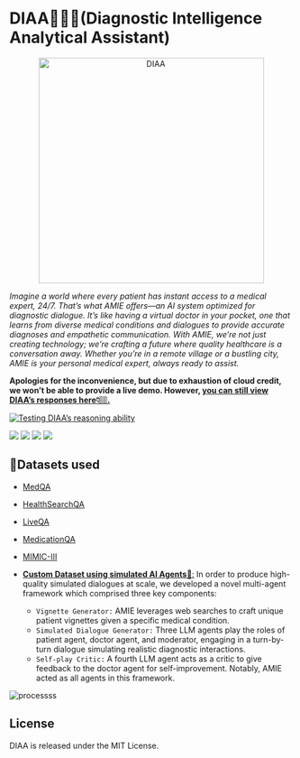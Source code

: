 # DIAA👩🏼‍⚕️(Diagnostic Intelligence Analytical Assistant)
<p align = "center"><img src="https://github.com/xnileshtiwari/DIAA-Diagnostic-Intelligence-Analytical-Assistant-/assets/135645478/68fe66f1-9050-4417-9647-448c77fa9572" alt="DIAA" width="400" height="auto">
</p>


_Imagine a world where every patient has instant access to a medical expert, 24/7. That’s what AMIE offers—an AI system optimized for diagnostic dialogue. It’s like having a virtual doctor in your pocket, one that learns from diverse medical conditions and dialogues to provide accurate diagnoses and empathetic communication. With AMIE, we’re not just creating technology; we’re crafting a future where quality healthcare is a conversation away. Whether you’re in a remote village or a bustling city, AMIE is your personal medical expert, always ready to assist._



**Apologies for the inconvenience, but due to exhaustion of cloud credit, we won’t be able to provide a live demo. However, <ins>you can still view DIAA’s responses here👇🏼.**</ins>

[![Testing DIAA’s reasoning ability](https://github.com/xnileshtiwari/DIAA-Diagnostic-Intelligence-Analytical-Assistant-/assets/135645478/c9f82974-2635-4d71-9b46-a779e2f25525)](https://youtu.be/-ueoiTlqqa8 "Testing DIAA")






<img class="image-align-left" src="https://github.com/xnileshtiwari/DIAA-Diagnostic-Intelligence-Analytical-Assistant-/assets/135645478/ed34e814-3687-4b37-ae2a-413ff1437cf1"/>
<img class="image-align-left" src="https://github.com/xnileshtiwari/DIAA-Diagnostic-Intelligence-Analytical-Assistant-/assets/135645478/5cc86dbf-6ffb-49ff-a9b4-3087b2ba334b"/>
<img class="image-align-left" src="https://github.com/xnileshtiwari/DIAA-Diagnostic-Intelligence-Analytical-Assistant-/assets/135645478/8f86700d-1b5d-490e-9cc3-3d14884ea072"/>
<img class="image-align-left" src="https://github.com/xnileshtiwari/DIAA-Diagnostic-Intelligence-Analytical-Assistant-/assets/135645478/0b649697-0947-41fb-bbda-588dead031db"/>



## 📃Datasets used
- [MedQA](https://huggingface.co/datasets/bigbio/med_qa)
- [HealthSearchQA](https://github.com/abachaa/MedQuAD)
- [LiveQA](https://github.com/abachaa/LiveQA_MedicalTask_TREC2017)
- [MedicationQA](https://www.kaggle.com/datasets/thedevastator/comprehensive-medical-q-a-dataset)
- [MIMIC-III](https://physionet.org/content/mimiciii/1.4/)

- <ins>**Custom Dataset using simulated AI Agents🤖**:</ins> In order to produce high-quality simulated dialogues at scale, we developed a novel multi-agent framework which comprised three key components:
  - `Vignette Generator:` AMIE leverages web searches to craft unique patient vignettes given a specific
medical condition.
  - `Simulated Dialogue Generator:` Three LLM agents play the roles of patient agent, doctor agent,
and moderator, engaging in a turn-by-turn dialogue simulating realistic diagnostic interactions.
  - `Self-play Critic:` A fourth LLM agent acts as a critic to give feedback to the doctor agent for self-improvement. Notably, AMIE acted as all agents in this framework.

![processss](https://github.com/xnileshtiwari/DIAA-Diagnostic-Intelligence-Analytical-Assistant-/assets/135645478/2ca69a57-5877-4c0f-a8cb-29bd5c9bfca7)



## License
DIAA is released under the MIT License.
